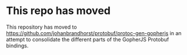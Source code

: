 # This repo has moved

This repository has moved to https://github.com/johanbrandhorst/protobuf/protoc-gen-gopherjs
in an attempt to consolidate the different parts of the GopherJS Protobuf bindings.
